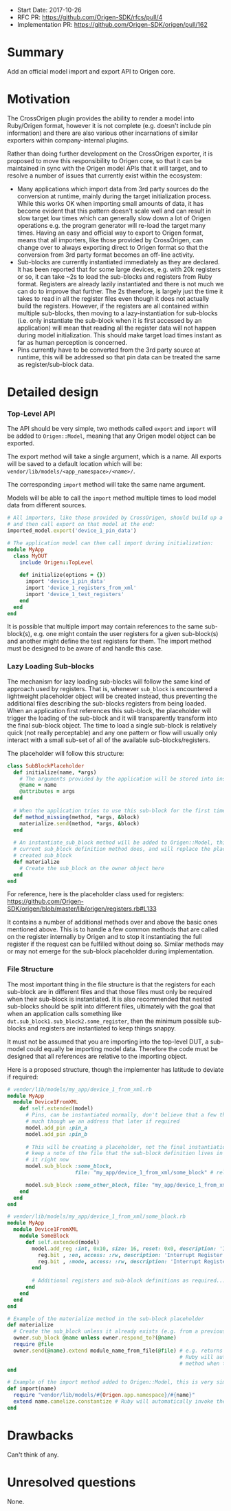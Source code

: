 - Start Date: 2017-10-26
- RFC PR: https://github.com/Origen-SDK/rfcs/pull/4
- Implementation PR: https://github.com/Origen-SDK/origen/pull/162

# Summary

Add an official model import and export API to Origen core. 

# Motivation

The CrossOrigen plugin provides the ability to render a model into Ruby/Origen format, however it is not
complete (e.g. doesn't include pin information) and there are also various other incarnations of similar
exporters within company-internal plugins.

Rather than doing further development on the CrossOrigen exporter, it is proposed to move this responsibility
to Origen core, so that it can be maintained in sync with the Origen model APIs that it will target, and to
resolve a number of issues that currently exist within the ecosystem:

* Many applications which import data from 3rd party sources do the conversion at runtime, mainly during
  the target initialization process. While this works OK when importing small amounts of data, it has
  become evident that this pattern doesn't scale well and can result in slow target low times which can
  generally slow down a lot of Origen operations e.g. the program generator will re-load the target
  many times. Having an easy and official way to export to Origen format, means that all importers, like
  those provided by CrossOrigen, can change over to always exporting direct to Origen format so that the
  conversion from 3rd party format becomes an off-line activity.
* Sub-blocks are currently instantiated immediately as they are declared. It has been reported that for
  some large devices, e.g. with 20k registers or so, it can take ~2s to load the sub-blocks and registers
  from Ruby format. Registers are already lazily instantiated and there is not much we can do to improve
  that further. The 2s therefore, is largely just the time it takes to read in all the register files even
  though it does not actually build the registers. However, if the registers are all contained within multiple
  sub-blocks, then moving to a lazy-instantiation for sub-blocks (i.e. only instantiate the sub-block when it
  is first accessed by an application) will mean that reading all the register data will not happen during
  model initialization. This should make target load times instant as far as human perception is concerned.
* Pins currently have to be converted from the 3rd party source at runtime, this will be addressed so that
  pin data can be treated the same as register/sub-block data.

# Detailed design

### Top-Level API

The API should be very simple, two methods called `export` and `import` will be added to `Origen::Model`,
meaning that any Origen model object can be exported.

The export method will take a single argument, which is a name.
All exports will be saved to a default location which will be: 
`vendor/lib/models/<app_namespace>/<name>/`.

The corresponding `import` method will take the same name argument.

Models will be able to call the `import` method multiple times to load model data from different sources.

```ruby
# All importers, like those provided by CrossOrigen, should build up a model from the data it is importing
# and then call export on that model at the end:
imported_model.export('device_1_pin_data')

# The application model can then call import during initialization:
module MyApp
  class MyDUT
    include Origen::TopLevel
    
    def initialize(options = {})
      import 'device_1_pin_data'
      import 'device_1_registers_from_xml'
      import 'device_1_test_registers'
    end
  end
end
```

It is possible that multiple import may contain references to the same sub-block(s), e.g. one might contain the user registers for a given sub-block(s) and another might define the test registers for them.
The import method must be designed to be aware of and handle this case.

### Lazy Loading Sub-blocks

The mechanism for lazy loading sub-blocks will follow the same kind of approach used by registers.
That is, whenever `sub_block` is encountered a lightweight placeholder object will be created instead, thus
preventing the additional files describing the sub-blocks registers from being loaded.
When an application first references this sub-block, the placeholder will trigger the loading of the
sub-block and it will transparently transform into the final sub-block object.
The time to load a single sub-block is relatively quick (not really perceptable) and any one pattern or flow
will usually only interact with a small sub-set of all of the available sub-blocks/registers.

The placeholder will follow this structure:

~~~ruby
class SubBlockPlaceholder
  def initialize(name, *args)
    # The arguments provided by the application will be stored into instance variables
    @name = name
    @attributes = args
  end
  
  # When the application tries to use this sub-block for the first time, create it
  def method_missing(method, *args, &block)
    materialize.send(method, *args, &block)
  end
  
  # An instantiate_sub_block method will be added to Origen::Model, this will do exactly what the
  # current sub_block definition method does, and will replace the placeholder object with the
  # created sub_block
  def materialize
    # Create the sub_block on the owner object here
  end
end  
~~~

For reference, here is the placeholder class used for registers: https://github.com/Origen-SDK/origen/blob/master/lib/origen/registers.rb#L133

It contains a number of additional methods over and above the basic ones mentioned above. This is to handle a few common methods that are called on the register internally by Origen and to stop it instantiating the full register if the request can be fulfilled without doing so. Similar methods may or may not emerge for the sub-block placeholder during implementation.

### File Structure

The most important thing in the file structure is that the registers for each sub-block are in different files and that those files must only be required when their sub-block is instantiated.
It is also recommended that nested sub-blocks should be split into different files, ultimately with the goal that when an application calls something like `dut.sub_block1.sub_block2.some_register`, then the minimum possible sub-blocks and registers are instantiated to keep things snappy.

It must not be assumed that you are importing into the top-level DUT, a sub-model could equally be importing model data. Therefore the code must be designed that all references are relative to the importing object.

Here is a proposed structure, though the implementer has latitude to deviate if required:

```ruby
# vendor/lib/models/my_app/device_1_from_xml.rb
module MyApp
  module Device1FromXML
    def self.extended(model)
      # Pins, can be instantiated normally, don't believe that a few thousand pins will slow things down
      # much though we an address that later if required
      model.add_pin :pin_a
      model.add_pin :pin_b
      
      # This will be creating a placeholder, not the final instantiation, and we can make the placeholder
      # keep a note of the file that the sub-block definition lives in so that we can hold off requiring
      # it right now
      model.sub_block :some_block,
                      file: "my_app/device_1_from_xml/some_block" # relative to vendor/lib/models

      model.sub_block :some_other_block, file: "my_app/device_1_from_xml/some_other_block"
    end
  end
end

# vendor/lib/models/my_app/device_1_from_xml/some_block.rb
module MyApp
  module Device1FromXML
    module SomeBlock
      def self.extended(model)
        model.add_reg :int, 0x10, size: 16, reset: 0x0, description: 'Interrupt Register' do |reg|
          reg.bit , :en, access: :rw, description: 'Interrupt Register'
          reg.bit , :mode, access: :rw, description: 'Interrupt Register'
        end
        
        # Additional registers and sub-block definitions as required...
      end
    end
  end
end

# Example of the materialize method in the sub-block placeholder
def materialize
  # Create the sub_block unless it already exists (e.g. from a previous import)
  owner.sub_block @name unless owner.respond_to?(@name)
  require @file
  owner.send(@name).extend module_name_from_file(@file) # e.g. returns MyApp::Device1FromXML::SomeBlock,
                                                        # Ruby will automatically invoke the extended
                                                        # method when this is called
end

# Example of the import method added to Origen::Model, this is very simple
def import(name)
  require "vendor/lib/models/#{Origen.app.namespace}/#{name}"
  extend name.camelize.constantize # Ruby will automatically invoke the self.extended method
end
```

# Drawbacks

Can't think of any.

# Unresolved questions

None.
